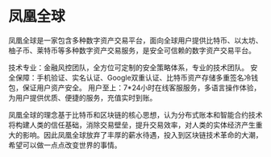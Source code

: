# 凤凰全球

凤凰全球是一家包含多种数字资产交易平台，面向全球用户提供比特币、以太坊、柚子币、莱特币等多种数字资产交易服务，是安全可信赖的数字资产交易平台。

技术专业：金融风控团队，全方位可定制的安全策略体系，专业的技术团队。
安全保障：手机验证、实名认证、Google双重认证、比特币资产存储多重签名冷钱包，保证用户资产安全。
用户至上：7*24小时在线客服服务，多语言操作体验，为用户提供优质、便捷的服务，充值实时到账。

凤凰全球的理念基于比特币和区块链的核心思想，认为分布式账本和智能合约技术将构建人类的信任基础，消除交易壁垒，提升交易效率，对人类的实体经济产生重大的影响。因此凤凰全球放弃了丰厚的薪水待遇，投入到区块链技术革命的大潮，希望可以做一点点改变世界的事情。
